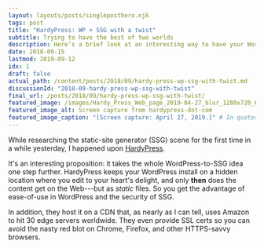 ```yaml
---
layout: layouts/posts/singleposthero.njk
tags: post
title: "HardyPress: WP + SSG with a twist"
subtitle: Trying to have the best of two worlds
description: Here’s a brief look at an interesting way to have your WordPress cake and eat your SSG site, too—or something like that.
date: 2018-09-15
lastmod: 2019-09-12
idx: 1
draft: false
actual_path: /content/posts/2018/09/hardy-press-wp-ssg-with-twist.md
discussionId: "2018-09-hardy-press-wp-ssg-with-twist"
final_url: /posts/2018/09/hardy-press-wp-ssg-with-twist/
featured_image: /images/Hardy_Press_Web_page_2019-04-27_blur_1280x720_60pct_prog.jpg
featured_image_alt: Screen capture from hardypress-dot-com
featured_image_caption: "[Screen capture: April 27, 2019.]" # In quotes to allow brackets
---
```


While researching the static-site generator (SSG) scene for the first time in a while yesterday, I happened upon  [HardyPress](https://www.hardypress.com).

It's an interesting proposition: it takes the whole WordPress-to-SSG idea one step further. HardyPress keeps your WordPress install on a hidden location where you edit to your heart's delight, and only **then** does the content get on the Web---but as *static* files. So you get the advantage of ease-of-use in WordPress and the security of SSG.

In addition, they host it on a CDN that, as nearly as I can tell, uses Amazon to hit 30 edge servers worldwide. They even provide SSL certs so you can avoid the nasty red blot on Chrome, Firefox, and other HTTPS-savvy browsers.
